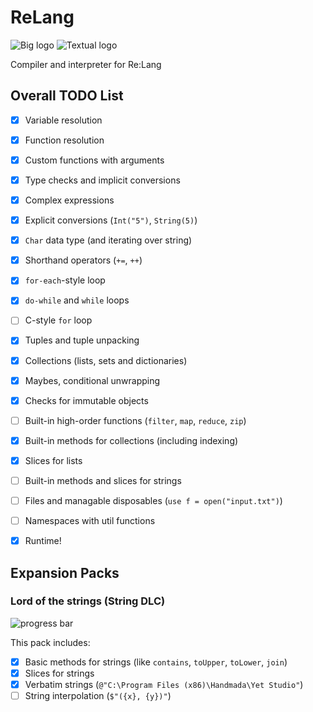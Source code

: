 # ReLang
![Big logo](https://i.imgur.com/oyGhM25.png)
![Textual logo](https://i.imgur.com/fEvpgxB.png)

Compiler and interpreter for Re:Lang


## Overall TODO List
- [x] Variable resolution
- [x] Function resolution
- [x] Custom functions with arguments
- [x] Type checks and implicit conversions
- [x] Complex expressions
- [x] Explicit conversions (`Int("5")`, `String(5)`)
- [x] `Char` data type (and iterating over string)
- [x] Shorthand operators (`+=`, `++`)
- [x] `for-each`-style loop
- [x] `do-while` and `while` loops
- [ ] C-style `for` loop
- [x] Tuples and tuple unpacking
- [x] Collections (lists, sets and dictionaries)
- [x] Maybes, conditional unwrapping
- [x] Checks for immutable objects
- [ ] Built-in high-order functions (`filter`, `map`, `reduce`, `zip`)
- [x] Built-in methods for collections (including indexing)
- [x] Slices for lists
- [ ] Built-in methods and slices for strings
- [ ] Files and managable disposables (`use f = open("input.txt")`)
- [ ] Namespaces with util functions
- [x] Runtime! 


## Expansion Packs
### Lord of the strings (String DLC)
![progress bar](http://progressed.io/bar/67?title=progress)

This pack includes:
- [x] Basic methods for strings (like `contains`, `toUpper`, `toLower`, `join`)
- [x] Slices for strings
- [x] Verbatim strings (`@"C:\Program Files (x86)\Handmada\Yet Studio"`)
- [ ] String interpolation (`$"({x}, {y})"`)